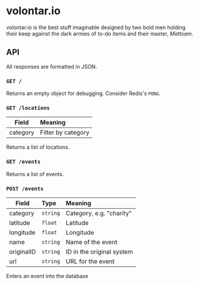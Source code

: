volontar.io
===========
volontar.io is the best stuff imaginable designed by two bold men holding their keep against the dark armies of to-do items and their master, *Mattsam*.

API
---
All responses are formatted in JSON.

### `GET /`
Returns an empty object for debugging. Consider Redis's `PONG`.

### `GET /locations`
| Field | Meaning |
|-------|:--------|
| category | Filter by category |

Returns a list of locations.

### `GET /events`
Returns a list of events.

### `POST /events`
| Field | Type | Meaning |
|-------|:---- |:--------|
| category | `string` | Category, e.g. "charity" |
| latitude | `float` | Latitude |
| longitude | `float` | Longitude |
| name | `string` | Name of the event |
| originalID | `string` | ID in the original system |
| url | `string` | URL for the event |

Enters an event into the database
